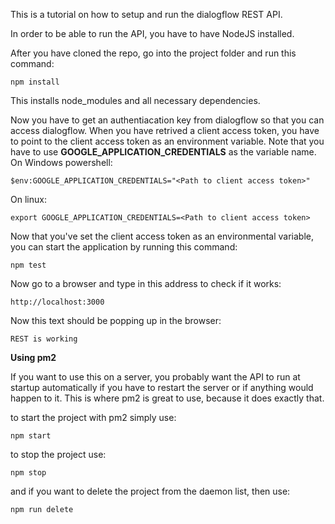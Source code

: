 
This is a tutorial on how to setup and run the dialogflow REST API.

In order to be able to run the API, you have to have NodeJS installed.

After you have cloned the repo, go into the project folder and run this command:
```
npm install
```
This installs node_modules and all necessary dependencies.

Now you have to get an authentiacation key from dialogflow so that you can access dialogflow.
When you have retrived a client access token, you have to point to the client access token as an environment variable. Note that you have to use **GOOGLE_APPLICATION_CREDENTIALS** as the variable name.
On Windows powershell:
```
$env:GOOGLE_APPLICATION_CREDENTIALS="<Path to client access token>"
```
On linux:
```
export GOOGLE_APPLICATION_CREDENTIALS=<Path to client access token>
```

Now that you've set the client access token as an environmental variable, you can start the application by running this command:
```
npm test
```

Now go to a browser and type in this address to check if it works:
```
http://localhost:3000
```
Now this text should be popping up in the browser:
```
REST is working
```

**Using pm2**

If you want to use this on a server, you probably want the API to run at startup automatically if you have to restart the server or if anything would happen to it. This is where pm2 is great to use, because it does exactly that.

to start the project with pm2 simply use:
```
npm start
```
to stop the project use:
```
npm stop
```
and if you want to delete the project from the daemon list, then use:
```
npm run delete
```
